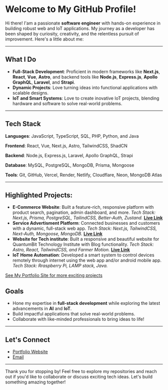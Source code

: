 # Welcome to My GitHub Profile!

Hi there! I'am a passionate **software engineer** with hands-on experience in building robust web and IoT applications. My journey as a developer has been shaped by curiosity, creativity, and the relentless pursuit of improvement. Here's a little about me:

---

## **What I Do**
- **Full-Stack Development**:
Proficient in modern frameworks like **Next.js**, **React**, **Vue**, **Astro**, and backend tools like **Node.js**, **Express.js**, **Apollo GraphQL**, **Laravel**, and **Strapi**.
- **Dynamic Projects**:
Love turning ideas into functional applications with scalable designs.
- **IoT and Smart Systems**:
Love to create inovative IoT projects, blending hardware and software to solve real-world problems.

---

## **Tech Stack**
**Languages**:
JavaScript, TypeScript, SQL, PHP, Python, and Java

**Frontend**:
React, Vue, Next.js, Astro, TailwindCSS, ShadCN

**Backend**:
Node.js, Express.js, Laravel, Apollo GraphQL, Strapi

**Database**:
MySQL, PostgreSQL, MongoDB, Prisma, Mongoose

**Tools**:
Git, GitHub, Vercel, Render, Netlify, Cloudflare, Neon, MongoDB Atlas

---
## **Highlighted Projects**:
- **E-Commerce Website**: Built a feature-rich, responsive platform with product search, pagination, admin dashboard, and more.
_Tech Stack: Next.js, Prisma, PostgreSQL, TailindCSS, Better-Auth, Zustand._ **[Live Link](https://mencollection.vercel.app)**
- **Service Advertisment Platform**:
Connected businesses and customers with a dynamic, full-stack web app.
_Tech Stack: Next.js, TailwindCSS, Next-Auth, Mongoose, MongoDB._
**[Live Link](https://servicead.vercel.app)**
- **Website for Tech institute**: Built a responsive and beautiful website for QuantumBit Technology Institute with Blog functionality.
_Tech Stack: Astro, React, TailwindCSS, and Farmer Motion._ 
**[Live Link](https://quntum-bit.pages.dev/)**
- **IoT Home Automation**: Developed a smart system to control devices remotely through internet using the web app and/or android mobile app.
_Tech Stack: Rraspberry Pi, LAMP stack, Java._

[See My Portfolio Site for more exciting projects](https://andu-alem.github.io/projects)

## **Goals**
- Hone my expertise in **full-stack development** while exploring the latest advancements in **AI** and **IoT**.
- Build impactful applications that solve real-world problems.
- Collaborate with like-minded professionals to bring ideas to life!

---
## **Let's Connect**
- [Portfolio Website](https://andu-alem.github.io/projects)
- [Email](andualem.fereja12@gmail.com)

---
Thank you for stopping by! Feel free to explore my repositories and reach out if you'd like to collaborate or discuss exciting tech ideas. Let's build something amazing together!